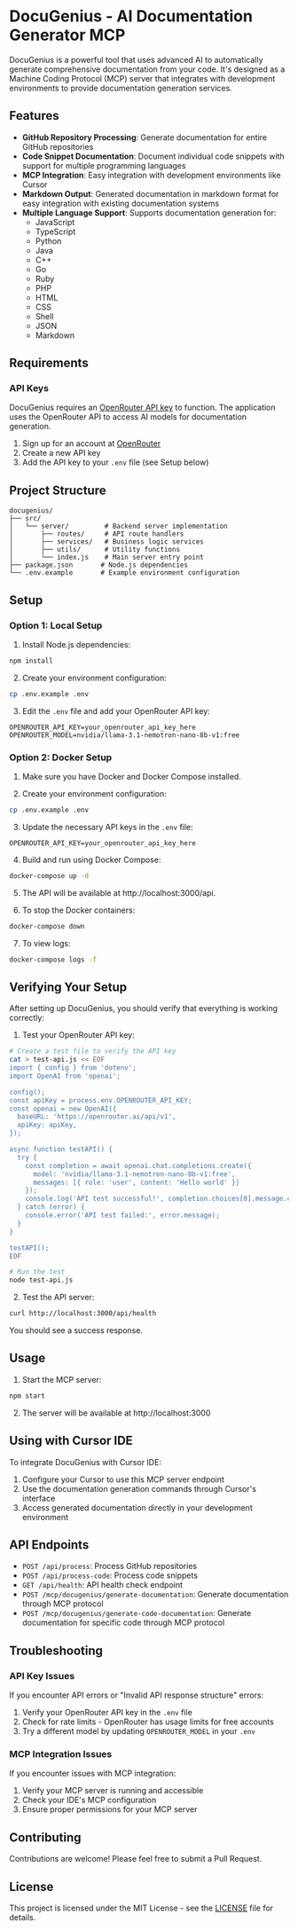 # DocuGenius - AI Documentation Generator MCP

DocuGenius is a powerful tool that uses advanced AI to automatically generate comprehensive documentation from your code. It's designed as a Machine Coding Protocol (MCP) server that integrates with development environments to provide documentation generation services.

## Features

- **GitHub Repository Processing**: Generate documentation for entire GitHub repositories
- **Code Snippet Documentation**: Document individual code snippets with support for multiple programming languages
- **MCP Integration**: Easy integration with development environments like Cursor
- **Markdown Output**: Generated documentation in markdown format for easy integration with existing documentation systems
- **Multiple Language Support**: Supports documentation generation for:
  - JavaScript
  - TypeScript
  - Python
  - Java
  - C++
  - Go
  - Ruby
  - PHP
  - HTML
  - CSS
  - Shell
  - JSON
  - Markdown

## Requirements

### API Keys

DocuGenius requires an [OpenRouter API key](https://openrouter.ai/) to function. The application uses the OpenRouter API to access AI models for documentation generation.

1. Sign up for an account at [OpenRouter](https://openrouter.ai/)
2. Create a new API key 
3. Add the API key to your `.env` file (see Setup below)

## Project Structure

```
docugenius/
├── src/
│   └── server/         # Backend server implementation
│       ├── routes/     # API route handlers
│       ├── services/   # Business logic services
│       ├── utils/      # Utility functions
│       └── index.js    # Main server entry point
├── package.json       # Node.js dependencies
└── .env.example       # Example environment configuration
```

## Setup

### Option 1: Local Setup

1. Install Node.js dependencies:
```bash
npm install
```

2. Create your environment configuration:
```bash
cp .env.example .env
```

3. Edit the `.env` file and add your OpenRouter API key:
```
OPENROUTER_API_KEY=your_openrouter_api_key_here
OPENROUTER_MODEL=nvidia/llama-3.1-nemotron-nano-8b-v1:free
```

### Option 2: Docker Setup

1. Make sure you have Docker and Docker Compose installed.

2. Create your environment configuration:
```bash
cp .env.example .env
```

3. Update the necessary API keys in the `.env` file:
```
OPENROUTER_API_KEY=your_openrouter_api_key_here
```

4. Build and run using Docker Compose:
```bash
docker-compose up -d
```

5. The API will be available at http://localhost:3000/api.

6. To stop the Docker containers:
```bash
docker-compose down
```

7. To view logs:
```bash
docker-compose logs -f
```

## Verifying Your Setup

After setting up DocuGenius, you should verify that everything is working correctly:

1. Test your OpenRouter API key:
```bash
# Create a test file to verify the API key
cat > test-api.js << EOF
import { config } from 'dotenv';
import OpenAI from 'openai';

config();
const apiKey = process.env.OPENROUTER_API_KEY;
const openai = new OpenAI({
  baseURL: 'https://openrouter.ai/api/v1',
  apiKey: apiKey,
});

async function testAPI() {
  try {
    const completion = await openai.chat.completions.create({
      model: 'nvidia/llama-3.1-nemotron-nano-8b-v1:free',
      messages: [{ role: 'user', content: 'Hello world' }]
    });
    console.log('API test successful!', completion.choices[0].message.content);
  } catch (error) {
    console.error('API test failed:', error.message);
  }
}

testAPI();
EOF

# Run the test
node test-api.js
```

2. Test the API server:
```bash
curl http://localhost:3000/api/health
```

You should see a success response.

## Usage

1. Start the MCP server:
```bash
npm start
```

2. The server will be available at http://localhost:3000

## Using with Cursor IDE

To integrate DocuGenius with Cursor IDE:

1. Configure your Cursor to use this MCP server endpoint
2. Use the documentation generation commands through Cursor's interface
3. Access generated documentation directly in your development environment

## API Endpoints

- `POST /api/process`: Process GitHub repositories
- `POST /api/process-code`: Process code snippets
- `GET /api/health`: API health check endpoint
- `POST /mcp/docugenius/generate-documentation`: Generate documentation through MCP protocol
- `POST /mcp/docugenius/generate-code-documentation`: Generate documentation for specific code through MCP protocol

## Troubleshooting

### API Key Issues

If you encounter API errors or "Invalid API response structure" errors:

1. Verify your OpenRouter API key in the `.env` file
2. Check for rate limits - OpenRouter has usage limits for free accounts
3. Try a different model by updating `OPENROUTER_MODEL` in your `.env`

### MCP Integration Issues

If you encounter issues with MCP integration:

1. Verify your MCP server is running and accessible
2. Check your IDE's MCP configuration
3. Ensure proper permissions for your MCP server

## Contributing

Contributions are welcome! Please feel free to submit a Pull Request.

## License

This project is licensed under the MIT License - see the [LICENSE](LICENSE) file for details. 